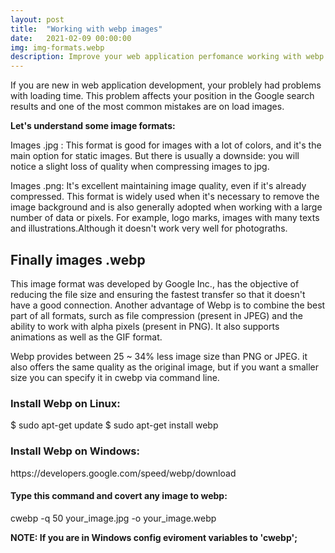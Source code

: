 ```yaml
---
layout: post
title:  "Working with webp images"
date:   2021-02-09 00:00:00
img: img-formats.webp
description: Improve your web application perfomance working with webp images. 
---
```


If you are new in web application development, your problely had problems with loading time. This problem affects your position in the Google search results and one of the most common mistakes are on load images.

<b>Let's understand some image formats:</b> 

Images .jpg : 
    This format is good for images with a lot of colors, and it's the main option for static images. But there is usually a downside: you will notice a slight loss of quality when compressing images to jpg.

Images .png: 
    It's excellent maintaining image quality, even if it's already compressed. This format is widely used when it's necessary to remove the image background and is also generally adopted when working with a large number of data or pixels. For example, logo marks, images with many texts and illustrations.Although it doesn't work very well for photograths.

<h2> Finally images .webp</h2>
This image format was developed by Google Inc., has the objective of reducing the file size and ensuring the fastest transfer so that it doesn't have a good connection. Another advantage of Webp is to combine the best part of all formats, surch as file compression (present in JPEG) and the ability to work with alpha pixels (present in PNG). It also supports animations as well as the GIF format.

Webp provides between 25 ~ 34% less image size than PNG or JPEG. it also offers the same quality as the original image, but if you want a smaller size you can specify it in cwebp via command line. 

<h3>Install Webp on Linux: </h3>
    $ sudo apt-get update
    $ sudo apt-get install webp

<h3>Install Webp on Windows:</h3>
    https://developers.google.com/speed/webp/download


<h4>Type this command and covert any image to webp:</h4>
    cwebp -q 50 your_image.jpg -o your_image.webp 

<b>NOTE: If you are in Windows config eviroment variables to 'cwebp'; </b>

